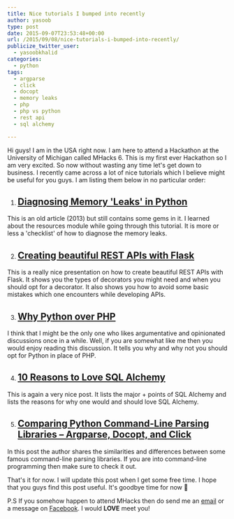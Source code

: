 ```yaml
---
title: Nice tutorials I bumped into recently
author: yasoob
type: post
date: 2015-09-07T23:53:48+00:00
url: /2015/09/08/nice-tutorials-i-bumped-into-recently/
publicize_twitter_user:
  - yasoobkhalid
categories:
  - python
tags:
  - argparse
  - click
  - docopt
  - memory leaks
  - php
  - php vs python
  - rest api
  - sql alchemy

---
```

Hi guys! I am in the USA right now. I am here to attend a Hackathon at the University of Michigan called MHacks 6. This is my first ever Hackathon so I am very excited. So now without wasting any time let's get down to business. I recently came across a lot of nice tutorials which I believe might be useful for you guys. I am listing them below in no particular order:

1. ## [Diagnosing Memory 'Leaks' in Python][1]

This is an old article (2013) but still contains some gems in it. I learned about the resources module while going through this tutorial. It is more or less a 'checklist' of how to diagnose the memory leaks.

2. ## [Creating beautiful REST APIs with Flask][2]

This is a really nice presentation on how to create beautiful REST APIs with Flask. It shows you the types of decorators you might need and when you should opt for a decorator. It also shows you how to avoid some basic mistakes which one encounters while developing APIs.

3. ## [Why Python over PHP][3]

I think that I might be the only one who likes argumentative and opinionated discussions once in a while. Well, if you are somewhat like me then you would enjoy reading this discussion. It tells you why and why not you should opt for Python in place of PHP.

4. ## [10 Reasons to Love SQL Alchemy][4]

This is again a very nice post. It lists the major + points of SQL Alchemy and lists the reasons for why one would and should love SQL Alchemy.

5. ## [Comparing Python Command-Line Parsing Libraries &#8211; Argparse, Docopt, and Click][5]

In this post the author shares the similarities and differences between some famous command-line parsing libraries. If you are into command-line programming then make sure to check it out.

That's it for now. I will update this post when I get some free time. I hope that you guys find this post useful. It's goodbye time for now 🙂

P.S If you somehow happen to attend MHacks then do send me an [email][6] or a message on [Facebook][7]. I would **LOVE** meet you!

 [1]: http://chase-seibert.github.io/blog/2013/08/03/diagnosing-memory-leaks-python.html
 [2]: http://pycoder.net/bospy/presentation.html
 [3]: https://www.reddit.com/r/Python/comments/3jtw59/why_python_over_php/
 [4]: http://pajhome.org.uk/blog/10_reasons_to_love_sqlalchemy.html
 [5]: https://realpython.com/blog/python/comparing-python-command-line-parsing-libraries-argparse-docopt-click/
 [6]: http://yasoob.khld@gmail.com
 [7]: https://www.facebook.com/m.yasoob